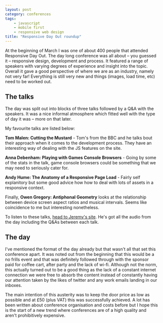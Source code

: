 ```yaml
---
layout: post
category: conferences
tags:
    - javascript
    - mobile first
    - responsive web design
title: "Responsive Day Out roundup"
---
```


At the beginning of March I was one of about 400 people that attended Responsive Day Out. The day long conference was all about – you guessed it – responsive design, development and process. It featured a range of speakers with varying degrees of experience and insight into the topic. Overall it gave a good perspective of where we are as an industry, namely not very far! Everything is still very new and things (images, load time, etc) need to  be worked out.

## The talks

The day was split out into blocks of three talks followed by a Q&A with the speakers. It was a nice informal atmosphere which fitted well with the type of day it was – more on that later.

My favourite talks are listed below:

**Tom Malen: Cutting the Mustard** - Tom's from the BBC and he talks bout their approach when it comes to the development process. They have an interesting way of dealing with the JS features on the site.

**Anna Debenham: Playing with Games Console Browsers** - Going by some of the stats in the talk, game console browsers could be something that we may need to seriously cater for.

**Andy Hume: The Anatomy of a Responsive Page Load** - Fairly self explanitory but some good advice how how to deal with lots of assets in a responsive context.

Finally, **Owen Gregory: Antiphonal Geometry** looks at the relationship between device screen aspect ratios and musical intervals. Seems like coincidence to me but interesting nonetheless.

To listen to these talks, [head to Jeremy's site](http://adactio.com/journal/6091/). He's got all the audio from the day including the Q&As between each talk.

## The day

I've mentioned the format of the day already but that wasn't all that set this conference apart. It was noted out from the beginning that this would be a no frills event and that was definitely followed through with the sponsor paid for coffee cart, after party and the lack of wi-fi. Although not the norm, this actually turned out to be a good thing as the lack of a constant internet connection we were free to absorb the content instead of constantly having our attention taken by the likes of twitter and any work emails landing in our inboxes.

The main intention of this austerity was to keep the door price as low as possible and at £50 (plus VAT) this was successfully achieved. A lot has been written about conference organisation and costs before but I hope this is the start of a new trend where conferences are of a high quality and aren't prohibitively expensive.
